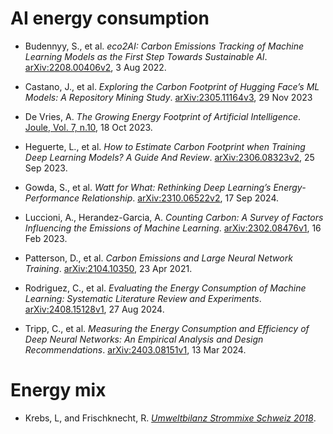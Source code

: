 # AI energy consumption

* Budennyy, S., et al. _eco2AI: Carbon Emissions Tracking of Machine Learning
Models as the First Step Towards Sustainable AI_. [arXiv:2208.00406v2](https://arxiv.org/pdf/2208.00406), 3 Aug 2022.

* Castano, J., et al. _Exploring the Carbon Footprint of Hugging Face’s ML Models: A Repository Mining Study_. [arXiv:2305.11164v3](https://arxiv.org/pdf/2305.11164), 29 Nov 2023

* De Vries, A. _The Growing Energy Footprint of Artificial Intelligence_. [Joule, Vol. 7, n.10](https://www.cell.com/joule/fulltext/S2542-4351(23)00365-3), 18 Oct 2023.

* Heguerte, L., et al. _How to Estimate Carbon Footprint when Training Deep Learning Models? A Guide And Review_. [arXiv:2306.08323v2](https://arxiv.org/pdf/2306.08323), 25 Sep 2023.

* Gowda, S., et al. _Watt for What: Rethinking Deep Learning’s Energy-Performance Relationship_. [arXiv:2310.06522v2](https://arxiv.org/pdf/2310.06522), 17 Sep 2024.

* Luccioni, A., Herandez-Garcia, A. _Counting Carbon: A Survey of Factors Influencing the Emissions of Machine Learning_. [arXiv:2302.08476v1](https://arxiv.org/pdf/2302.08476), 16 Feb 2023.

* Patterson, D., et al. _Carbon Emissions and Large Neural Network Training_. [	arXiv:2104.10350](https://arxiv.org/pdf/2104.10350), 23 Apr 2021.

* Rodriguez, C., et al. _Evaluating the Energy Consumption of Machine Learning: Systematic Literature Review and Experiments_. [arXiv:2408.15128v1](https://arxiv.org/pdf/2408.15128), 27 Aug 2024.

* Tripp, C., et al. _Measuring the Energy Consumption and Efficiency of Deep Neural Networks: An Empirical Analysis and Design Recommendations_. [arXiv:2403.08151v1](https://arxiv.org/pdf/2403.08151), 13 Mar 2024.

# Energy mix

* Krebs, L, and Frischknecht, R. [_Umweltbilanz Strommixe Schweiz 2018_](https://www.bafu.admin.ch/dam/bafu/de/dokumente/klima/fachinfo-daten/Umweltbilanz-Strommix-Schweiz-2018-v2.01.pdf.download.pdf/Umweltbilanz-Strommix-Schweiz-2018-v2.01.pdf).


